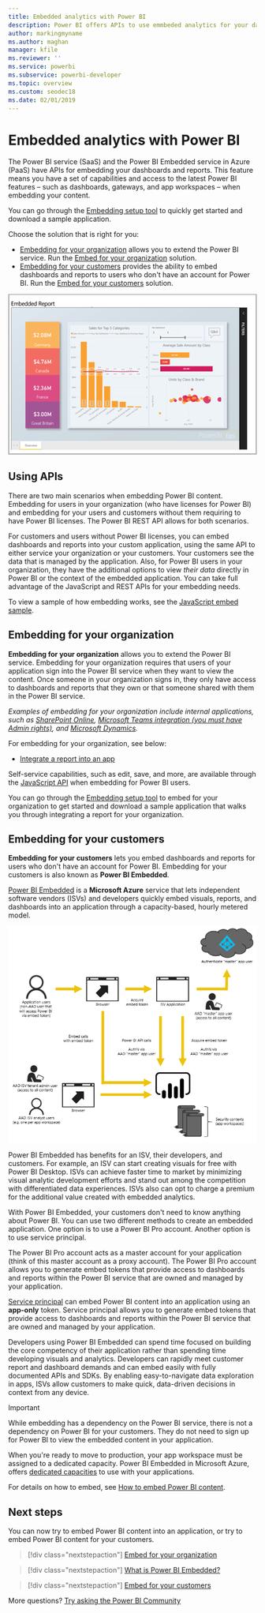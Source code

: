 ```yaml
---
title: Embedded analytics with Power BI
description: Power BI offers APIs to use emmbeded analytics for your dashboards and reports into applications. Learn more about embedding with Power BI both in a PaaS enviornment and a SaaS environment using embedded analytics software, embedded analytics tools, or embedded business intelligence tools.
author: markingmyname
ms.author: maghan
manager: kfile
ms.reviewer: ''
ms.service: powerbi
ms.subservice: powerbi-developer
ms.topic: overview
ms.custom: seodec18
ms.date: 02/01/2019
---
```


# Embedded analytics with Power BI

The Power BI service (SaaS) and the Power BI Embedded service in Azure (PaaS) have APIs for embedding your dashboards and reports. This feature means you have a set of capabilities and access to the latest Power BI features – such as dashboards, gateways, and app workspaces – when embedding your content.

You can go through the [Embedding setup tool](https://aka.ms/embedsetup) to quickly get started and download a sample application.

Choose the solution that is right for you:

* [Embedding for your organization](embedding.md#embedding-for-your-organization) allows you to extend the Power BI service. Run the [Embed for your organization](https://aka.ms/embedsetup/UserOwnsData) solution.
* [Embedding for your customers](embedding.md#embedding-for-your-customers) provides the ability to embed dashboards and reports to users who don't have an account for Power BI. Run the [Embed for your customers](https://aka.ms/embedsetup/AppOwnsData) solution.

![PBIE sample](media/what-can-you-do/what-can-you-do-02.png)

## Using APIs

There are two main scenarios when embedding Power BI content.  Embedding for users in your organization (who have licenses for Power BI) and embedding for your users and customers without them requiring to have Power BI licenses. The Power BI REST API allows for both scenarios.

For customers and users without Power BI licenses, you can embed dashboards and reports into your custom application, using the same API to either service your organization or your customers. Your customers see the data that is managed by the application. Also, for Power BI users in your organization, they have the additional options to view *their data* directly in Power BI or the context of the embedded application. You can take full advantage of the JavaScript and REST APIs for your embedding needs.

To view a sample of how embedding works, see the [JavaScript embed sample](https://microsoft.github.io/PowerBI-JavaScript/demo/).

## Embedding for your organization

**Embedding for your organization** allows you to extend the Power BI service. Embedding for your organization requires that users of your application sign into the Power BI service when they want to view the content. Once someone in your organization signs in, they only have access to dashboards and reports that they own or that someone shared with them in the Power BI service.

*Examples of embedding for your organization include internal applications, such as [SharePoint Online](https://powerbi.microsoft.com/blog/integrate-power-bi-reports-in-sharepoint-online/), [Microsoft Teams integration (you must have Admin rights)](https://powerbi.microsoft.com/blog/power-bi-teams-up-with-microsoft-teams/), and [Microsoft Dynamics](https://docs.microsoft.com/dynamics365/customer-engagement/basics/add-edit-power-bi-visualizations-dashboard).*

For embedding for your organization, see below:

* [Integrate a report into an app](embed-sample-for-your-organization.md)

Self-service capabilities, such as edit, save, and more, are available through the [JavaScript API](https://github.com/Microsoft/PowerBI-JavaScript) when embedding for Power BI users.

You can go through the [Embedding setup tool](https://aka.ms/embedsetup/UserOwnsData) to embed for your organization to get started and download a sample application that walks you through integrating a report for your organization.

## Embedding for your customers

**Embedding for your customers** lets you embed dashboards and reports for users who don't have an account for Power BI. Embedding for your customers is also known as **Power BI Embedded**.

[Power BI Embedded](azure-pbie-what-is-power-bi-embedded.md) is a **Microsoft Azure** service that lets independent software vendors (ISVs) and developers quickly embed visuals, reports, and dashboards into an application through a capacity-based, hourly metered model.

![Embedding flow for embedding for your customers](media/embedding/powerbi-embed-flow.png)

Power BI Embedded has benefits for an ISV, their developers, and customers. For example, an ISV can start creating visuals for free with Power BI Desktop. ISVs can achieve faster time to market by minimizing visual analytic development efforts and stand out among the competition with differentiated data experiences. ISVs also can opt to charge a premium for the additional value created with embedded analytics.

With Power BI Embedded, your customers don't need to know anything about Power BI. You can use two different methods to create an embedded application. One option is to use a Power BI Pro account. Another option is to use service principal. 

The Power BI Pro account acts as a master account for your application (think of this master account as a proxy account). The Power BI Pro account allows you to generate embed tokens that provide access to dashboards and reports within the Power BI service that are owned and managed by your application.

[Service principal](embed-service-principal.md) can embed Power BI content into an application using an **app-only** token. Service principal allows you to generate embed tokens that provide access to dashboards and reports within the Power BI service that are owned and managed by your application.

Developers using Power BI Embedded can spend time focused on building the core competency of their application rather than spending time developing visuals and analytics. Developers can rapidly meet customer report and dashboard demands and can embed easily with fully documented APIs and SDKs. By enabling easy-to-navigate data exploration in apps, ISVs allow customers to make quick, data-driven decisions in context from any device.

> [!IMPORTANT]
> While embedding has a dependency on the Power BI service, there is not a dependency on Power BI for your customers. They do not need to sign up for Power BI to view the embedded content in your application.

When you're ready to move to production, your app workspace must be assigned to a dedicated capacity. Power BI Embedded in Microsoft Azure, offers [dedicated capacities](azure-pbie-create-capacity.md) to use with your applications.

For details on how to embed, see [How to embed Power BI content](embed-sample-for-customers.md).

## Next steps

You can now try to embed Power BI content into an application, or try to embed Power BI content for your customers.

> [!div class="nextstepaction"]
> [Embed for your organization](embed-sample-for-your-organization.md)

> [!div class="nextstepaction"]
> [What is Power BI Embedded?](azure-pbie-what-is-power-bi-embedded.md)

> [!div class="nextstepaction"]
>[Embed for your customers](embed-sample-for-customers.md)

More questions? [Try asking the Power BI Community](http://community.powerbi.com/)